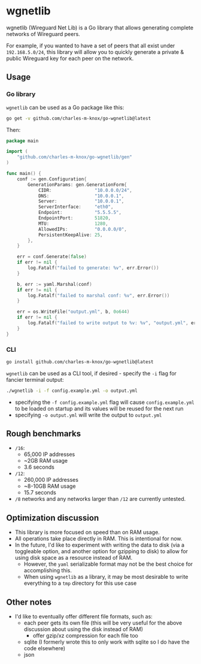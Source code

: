 # wgnetlib

wgnetlib (Wireguard Net Lib) is a Go library that allows generating complete networks of Wireguard peers.

For example, if you wanted to have a set of peers that all exist under `192.168.5.0/24`, this library will allow you to quickly generate a private & public Wireguard key for each peer on the network.

## Usage

### Go library

`wgnetlib` can be used as a Go package like this:

```bash
go get -v github.com/charles-m-knox/go-wgnetlib@latest
```

Then:

```go
package main

import (
    "github.com/charles-m-knox/go-wgnetlib/gen"
)

func main() {
    conf := gen.Configuration{
		GenerationParams: gen.GenerationForm{
			CIDR:                "10.0.0.0/24",
			DNS:                 "10.0.0.1",
			Server:              "10.0.0.1",
			ServerInterface:     "eth0",
			Endpoint:            "5.5.5.5",
			EndpointPort:        51820,
			MTU:                 1280,
			AllowedIPs:          "0.0.0.0/0",
			PersistentKeepAlive: 25,
		},
	}

    err = conf.Generate(false)
	if err != nil {
		log.Fatalf("failed to generate: %v", err.Error())
	}

    b, err := yaml.Marshal(conf)
	if err != nil {
		log.Fatalf("failed to marshal conf: %v", err.Error())
	}

    err = os.WriteFile("output.yml", b, 0o644)
	if err != nil {
		log.Fatalf("failed to write output to %v: %v", "output.yml", err.Error())
	}
}
```

### CLI

```bash
go install github.com/charles-m-knox/go-wgnetlib@latest
```

`wgnetlib` can be used as a CLI tool, if desired - specify the `-i` flag for fancier terminal output:

```bash
./wgnetlib -i -f config.example.yml -o output.yml
```

- specifying the `-f config.example.yml` flag will cause `config.example.yml` to be loaded on startup and its values will be reused for the next run
- specifying `-o output.yml` will write the output to `output.yml`

## Rough benchmarks

- `/16`:
  - 65,000 IP addresses
  - ~2GB RAM usage
  - 3.6 seconds
- `/12`:
  - 260,000 IP addresses
  - ~8-10GB RAM usage
  - 15.7 seconds
- `/8` networks and any networks larger than `/12` are currently untested.

## Optimization discussion

- This library is more focused on speed than on RAM usage.
- All operations take place directly in RAM. This is intentional for now.
- In the future, I'd like to experiment with writing the data to disk (via a toggleable option, and another option for gzipping to disk) to allow for using disk space as a resource instead of RAM.
  - However, the `yaml` serializable format may not be the best choice for accomplishing this.
  - When using `wgnetlib` as a library, it may be most desirable to write everything to a `tmp` directory for this use case

## Other notes

- I'd like to eventually offer different file formats, such as:
  - each peer gets its own file (this will be very useful for the above discussion about using the disk instead of RAM)
    - offer gzip/xz compression for each file too
  - sqlite (I formerly wrote this to only work with sqlite so I do have the code elsewhere)
  - json

